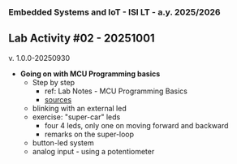 ### Embedded Systems and IoT  - ISI LT - a.y. 2025/2026

## Lab Activity #02 - 20251001

v. 1.0.0-20250930
 
- **Going on with MCU Programming basics** 
  - Step by step 
    - ref: Lab Notes - MCU Programming Basics
    - [sources](https://github.com/pslab-unibo/esiot-2025-2026/tree/master/src/arduino/lab-activity-02)
  - blinking with an external led
  - exercise: "super-car" leds
    - four 4 leds, only one on moving forward and backward 
    - remarks on the super-loop
  - button-led system
  - analog input - using a potentiometer


